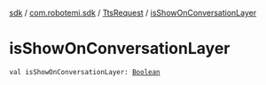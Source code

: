 [sdk](../../index.md) / [com.robotemi.sdk](../index.md) / [TtsRequest](index.md) / [isShowOnConversationLayer](./is-show-on-conversation-layer.md)

# isShowOnConversationLayer

`val isShowOnConversationLayer: `[`Boolean`](https://kotlinlang.org/api/latest/jvm/stdlib/kotlin/-boolean/index.html)